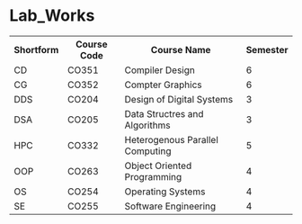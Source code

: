 # Lab_Works
<table>
<th>Shortform</th>
<th>Course Code</th>
<th>Course Name</th>
<th>Semester</th>
<tr>
<td>CD</td>
<td>CO351</td>
<td>Compiler Design</td>
<td>6</td>
</tr>
 
<tr>
<td>CG</td>
<td>CO352 </td>
<td>Compter Graphics</td>
<td>6</td>
</tr>
<tr>
<td>DDS</td>
<td>CO204</td>
<td>Design of Digital Systems</td>
<td>3</td>
</tr>

<tr>
<td>DSA</td>
<td>CO205</td>
<td>Data Structres and Algorithms</td>
<td>3</td>
</tr>

<tr>
<td>HPC</td>
<td>CO332</td>
<td>Heterogenous Parallel Computing</td>
<td>5</td>
</tr>

<tr>
<td>OOP</td>
<td>CO263</td>
<td>Object Oriented Programming</td>
<td>4</td>
</tr>

<tr>
<td>OS</td>
<td>CO254</td>
<td>Operating Systems</td>
<td>4</td>
</tr>

<tr>
<td>SE</td>
<td>CO255</td>
<td>Software Engineering</td>
<td>4</td>
</tr>

</table>
